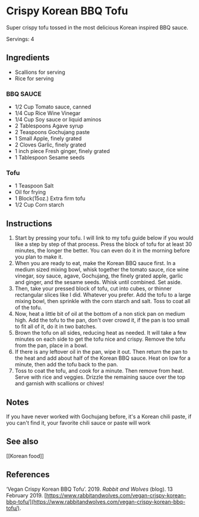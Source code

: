 # Crispy Korean BBQ Tofu
Super crispy tofu tossed in the most delicious Korean inspired BBQ sauce.

Servings: 4

## Ingredients
- Scallions for serving
- Rice for serving

### BBQ SAUCE
- 1/2 Cup Tomato sauce, canned
- 1/4 Cup Rice Wine Vinegar
- 1/4 Cup Soy sauce or liquid aminos
- 2 Tablespoons Agave syrup
- 2 Teaspoons Gochujang paste
- 1 Small Apple, finely grated
- 2 Cloves Garlic, finely grated
- 1 inch piece Fresh ginger, finely grated
- 1 Tablespoon Sesame seeds

### Tofu
- 1 Teaspoon Salt
- Oil for frying
- 1 Block(15oz.) Extra firm tofu
- 1/2 Cup Corn starch

## Instructions
1. Start by pressing your tofu. I will link to my tofu guide below if you would like a step by step of that process. Press the block of tofu for at least 30 minutes, the longer the better. You can even do it in the morning before you plan to make it.
2. When you are ready to eat, make the Korean BBQ sauce first. In a medium sized mixing bowl, whisk together the tomato sauce, rice wine vinegar, soy sauce, agave, Gochujang, the finely grated apple, garlic and ginger, and the sesame seeds. Whisk until combined. Set aside.
3. Then, take your pressed block of tofu, cut into cubes, or thinner rectangular slices like I did. Whatever you prefer. Add the tofu to a large mixing bowl, then sprinkle with the corn starch and salt. Toss to coat all of the tofu.
4. Now, heat a little bit of oil at the bottom of a non stick pan on medium high. Add the tofu to the pan, don't over crowd it, if the pan is too small to fit all of it, do it in two batches.
5. Brown the tofu on all sides, reducing heat as needed. It will take a few minutes on each side to get the tofu nice and crispy. Remove the tofu from the pan, place in a bowl.
6. If there is any leftover oil in the pan, wipe it out. Then return the pan to the heat and add about half of the Korean BBQ sauce. Heat on low for a minute, then add the tofu back to the pan.
7. Toss to coat the tofu, and cook for a minute. Then remove from heat. Serve with rice and veggies. Drizzle the remaining sauce over the top and garnish with scallions or chives!

## Notes
If you have never worked with Gochujang before, it's a Korean chili paste, if you can't find it, your favorite chili sauce or paste will work

## See also
[[Korean food]]

## References
‘Vegan Crispy Korean BBQ Tofu’. 2019. _Rabbit and Wolves_ (blog). 13 February 2019. [https://www.rabbitandwolves.com/vegan-crispy-korean-bbq-tofu/](https://www.rabbitandwolves.com/vegan-crispy-korean-bbq-tofu/).
